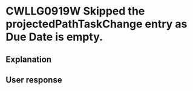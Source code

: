 # CWLLG0919W Skipped the projectedPathTaskChange entry as Due Date is empty.

## Explanation

## User response